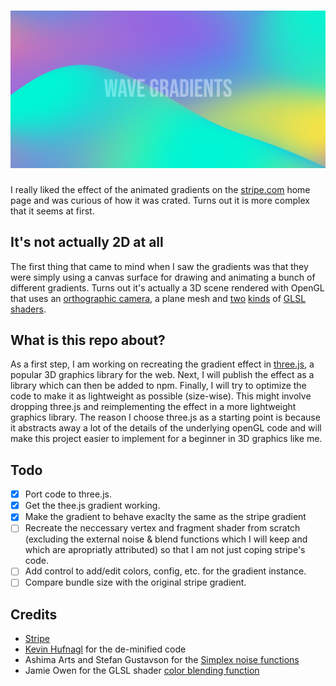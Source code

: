 # ![Wave Gradients](art/readme-hero.jpg)

I really liked the effect of the animated gradients on the
[stripe.com](https://stripe.com) home page and was curious of how it was
crated. Turns out it is more complex that it seems at first.

## It's not actually 2D at all

The first thing that came to mind when I saw the gradients was that they
were simply using a canvas surface for drawing and animating a bunch of
different gradients. Turns out it's actually a 3D scene rendered with
OpenGL that uses an [orthographic
camera](https://en.wikipedia.org/wiki/Orthographic_projection), a plane
mesh and
[two](packages/wave-gradients/src/stripe/vertex.glsl)
[kinds](packages/wave-gradients/src/stripe/fragment.glsl)
of [GLSL
shaders](https://developer.mozilla.org/en-US/docs/Games/Techniques/3D_on_the_web/GLSL_Shaders).

## What is this repo about?

As a first step, I am working on recreating the gradient effect in
[three.js](https://threejs.org), a popular 3D graphics library for the
web. Next, I will publish the effect as a library which can then be added
to npm. Finally, I will try to optimize the code to make it as
lightweight as possible (size-wise). This might involve dropping
three.js and reimplementing the effect in a more lightweight graphics
library. The reason I choose three.js as a starting point is because it
abstracts away a lot of the details of the underlying openGL code and
will make this project easier to implement for a beginner in 3D graphics
like me.

## Todo

- [x] Port code to three.js.
- [x] Get the thee.js gradient working.
- [x] Make the gradient to behave exaclty the same as the stripe gradient
- [ ] Recreate the neccessary vertex and fragment shader from scratch
  (excluding the external noise & blend functions which I will keep
  and which are apropriatly attributed) so that I am not just coping
  stripe's code.
- [ ] Add control to add/edit colors, config, etc. for the gradient
  instance.
- [ ] Compare bundle size with the original stripe gradient.

## Credits

- [Stripe](https://stripe.com)
- [Kevin
  Hufnagl](https://kevinhufnagl.com/how-to-stripe-website-gradient-effect/)
  for the de-minified code
- Ashima Arts and Stefan Gustavson for the [Simplex noise functions](https://github.com/stegu/webgl-noise)
- Jamie Owen for the GLSL shader [color blending function](https://github.com/jamieowen/glsl-blend)
